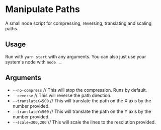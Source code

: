 # Manipulate Paths

A small node script for compressing, reversing, translating and scaling paths.

## Usage

Run with `yarn start` with any arguments. You can also just use your system's node with `node .`.

## Arguments

- `--no-compress`    // This will stop the compression. Runs by default.
- `--reverse`        // This will reverse the path direction.
- `--translateX=500` // This will translate the path on the X axis by the number provided.
- `--translateY=500` // This will translate the path on the Y axis by the number provided.
- `--scale=300,200`  // This will scale the lines to the resolution provided.
